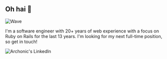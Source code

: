## Oh hai 👋

<!--
**archonic/archonic** is a ✨ _special_ ✨ repository because its `README.md` (this file) appears on your GitHub profile.

Here are some ideas to get you started:

- 🔭 I’m currently working on ...
- 🌱 I’m currently learning ...
- 👯 I’m looking to collaborate on ...
- 🤔 I’m looking for help with ...
- 💬 Ask me about ...
- 📫 How to reach me: ...
- 😄 Pronouns: ...
- ⚡ Fun fact: ...
-->

![Wave](https://media1.giphy.com/media/xT9IgG50Fb7Mi0prBC/giphy.gif)

I'm a software engineer with 20+ years of web experience with a focus on Ruby on Rails for the last 13 years. I'm looking for my next full-time position, so get in touch!

![Archonic's LinkedIn](https://www.linkedin.com/in/archonic/)
